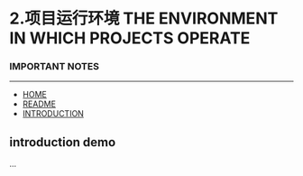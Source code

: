# 2.项目运行环境 THE ENVIRONMENT IN WHICH PROJECTS OPERATE

### IMPORTANT NOTES

___

* [HOME](https://github.com/afresh/pmi-pmp)
* [README](/README.md)
* [INTRODUCTION](#introduction-demo)

## introduction demo
...
